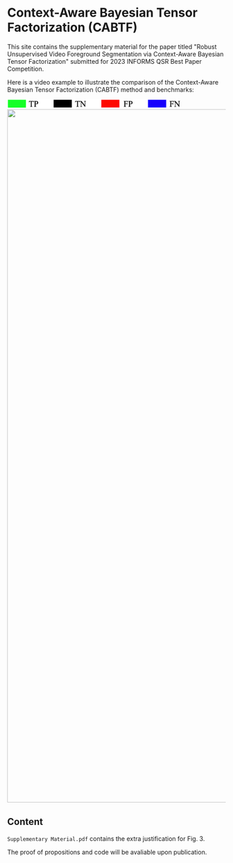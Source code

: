 # Context-Aware Bayesian Tensor Factorization (CABTF)
This site contains the supplementary material for the paper titled "Robust Unsupervised Video Foreground Segmentation via Context-Aware Bayesian Tensor Factorization" submitted for 2023 INFORMS QSR Best Paper Competition.

Here is a video example to illustrate the comparison of the Context-Aware Bayesian Tensor Factorization (CABTF) method and benchmarks:

<img src='color map.png' width="400" height="20" >
<img src='comparison.gif' width="700" height="1600" />

## Content
`Supplementary Material.pdf` contains the extra justification for Fig. 3.

The proof of propositions and code will be avaliable upon publication.
